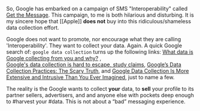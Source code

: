 So, Google has embarked on a campaign of SMS "Interoperability" called [Get the Message](https://www.android.com/get-the-message/?utm_source=hpp&utm_medium=owned&utm_campaign=getthemessage). This campaign, to me is both hilarious and disturbing. It is my sincere hope that [[Apple]] **does not** buy into this ridiculous/shameless data collection effort.

Google does not want to promote, nor encourage what they are calling 'Interoperability'. They want to collect your data. Again. A quick Google search of: `google data collection` turns up the following links: [What data is Google collecting from you and why?](https://www.allconnect.com/blog/does-google-collect-your-data) ,   
[Google's data collection is hard to escape, study claims](https://money.cnn.com/2018/08/21/technology/google-data-collection/index.html), [Google’s Data Collection Practices: The Scary Truth](https://blog.searchscene.com/google-s-data-collection-practices-the-scary-truth/), and [Google Data Collection Is More Extensive and Intrusive Than You Ever Imagined](https://www.cpomagazine.com/data-privacy/google-data-collection-is-more-extensive-and-intrusive-than-you-ever-imagined/), just to name a few. 

The reality is the Google wants to collect **your** data, to **sell** your profile to its partner sellers, advertisers, and and anyone else with pockets deep enough to #harvest your #data.  This is not about a “bad” messaging experience. 
